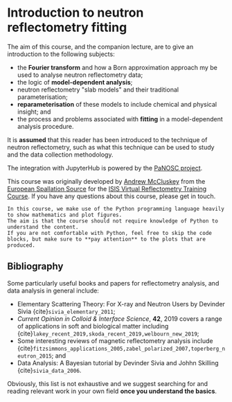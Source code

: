 # Introduction to neutron reflectometry fitting

The aim of this course, and the companion lecture, are to give an introduction to the following subjects: 
- the **Fourier transform** and how a Born approximation approach my be used to analyse neutron reflectometry data; 
- the logic of **model-dependent analysis**; 
- neutron reflectometry "slab models" and their traditional parameterisation; 
- **reparameterisation** of these models to include chemical and physical insight; and 
- the process and problems associated with **fitting** in a model-dependent analysis procedure. 

It is **assumed** that this reader has been introduced to the technique of neutron reflectometry, such as what this technique can be used to study and the data collection methodology.

The integration with JupyterHub is powered by the [PaNOSC project](https://www.panosc.eu). 

This course was originally developed by [Andrew McCluskey](mailto:andrew.mccluskey@ess.eu) from the [European Spallation Source](https://europeanspallationsource.se/) for the [ISIS Virtual Reflectometry Training Course](https://indico.stfc.ac.uk/event/355/). 
If you have any questions about this course, please get in touch.

```{note}
In this course, we make use of the Python programming language heavily to show mathematics and plot figures. 
The aim is that the course should not require knowledge of Python to understand the content.
If you are not comfortable with Python, feel free to skip the code blocks, but make sure to **pay attention** to the plots that are produced. 
```

## Bibliography

Some particularly useful books and papers for reflectometry analysis, and data analysis in general include:
- Elementary Scattering Theory: For X-ray and Neutron Users by Devinder Sivia {cite}`sivia_elementary_2011`;
- *Current Opinion in Colloid & Interface Science*, **42**, 2019 covers a range of applications in soft and biological matter including {cite}`lakey_recent_2019,skoda_recent_2019,welbourn_new_2019`;
- Some interesting reviews of magnetic reflectometry analysis include {cite}`fitzsimmons_applications_2005,zabel_polarized_2007,toperberg_neutron_2015`; and
- Data Analysis: A Bayesian tutorial by Devinder Sivia and Johhn Skilling {cite}`sivia_data_2006`.

Obviously, this list is not exhaustive and we suggest searching for and reading relevant work in your own field **once you understand the basics**. 

```{bibliography}
```